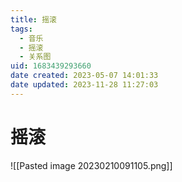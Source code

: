 ```yaml
---
title: 摇滚
tags: 
  - 音乐
  - 摇滚
  - 关系图
uid: 1683439293660
date created: 2023-05-07 14:01:33
date updated: 2023-11-28 11:27:03
---
```


# 摇滚

![[Pasted image 20230210091105.png]]
